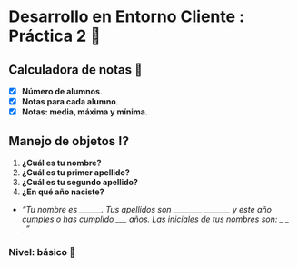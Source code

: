 # Desarrollo en Entorno Cliente : Práctica 2 :notebook:

## Calculadora de notas :100:

- [X] **Número de alumnos**.
- [X] **Notas para cada alumno**.
- [X] **Notas: media, máxima y mínima**.

## Manejo de objetos :interrobang:
1. **¿Cuál es tu nombre?**
2. **¿Cuál es tu primer apellido?**
3. **¿Cuál es tu segundo apellido?**
4. **¿En qué año naciste?**

- *“Tu nombre es ______. Tus apellidos son ________ _______ y este año cumples o has cumplido ___ años.* 
            *Las iniciales de tus nombres son: _ _ _”*


### Nivel: básico :green_book:
